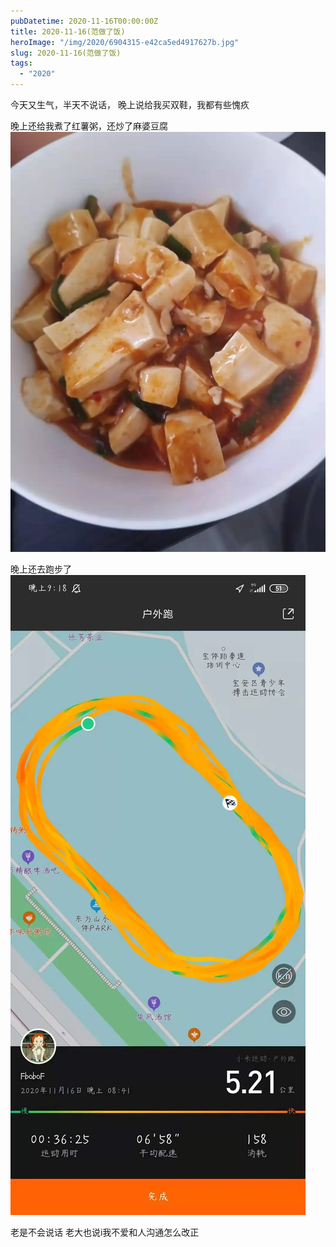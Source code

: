 ```yaml
---
pubDatetime: 2020-11-16T00:00:00Z
title: 2020-11-16(范做了饭)
heroImage: "/img/2020/6904315-e42ca5ed4917627b.jpg"
slug: 2020-11-16(范做了饭)
tags:
  - "2020"
---
```


今天又生气，半天不说话，
晚上说给我买双鞋，我都有些愧疚

晚上还给我煮了红薯粥，还炒了麻婆豆腐
![微信图片_20201117194823.jpg](../../../../public/img/2020/6904315-e42ca5ed4917627b.jpg)

晚上还去跑步了![微信图片_20201117194806.jpg](../../../../public/img/2020/6904315-d713fd7bbf61bf04.jpg)

老是不会说话
老大也说i我不爱和人沟通怎么改正
